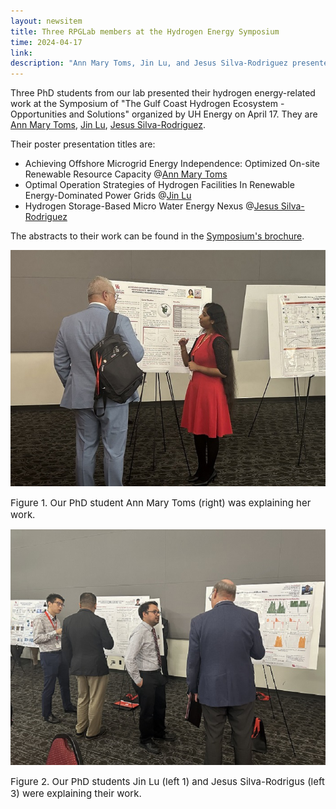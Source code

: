 ```yaml
---
layout: newsitem
title: Three RPGLab members at the Hydrogen Energy Symposium 
time: 2024-04-17
link: 
description: "Ann Mary Toms, Jin Lu, and Jesus Silva-Rodriguez presented their hydrogen energy-related work at this Symposium."
---
```


Three PhD students from our lab presented their hydrogen energy-related work at the Symposium of "The Gulf Coast Hydrogen Ecosystem - Opportunities and Solutions" organized by UH Energy on April 17. They are <a href="/people/Ann-Mary-Toms" class="off" target="_blank">Ann Mary Toms</a>, <a href="/people/Jin-Lu" class="off" target="_blank">Jin Lu</a>, <a href="/people/Jesus-SilvaRodriguez" class="off" target="_blank">Jesus Silva-Rodriguez</a>.

Their poster presentation titles are:
* Achieving Offshore Microgrid Energy Independence: Optimized On-site Renewable Resource Capacity @<a href="/people/Ann-Mary-Toms" class="" target="_blank">Ann Mary Toms</a>
* Optimal Operation Strategies of Hydrogen Facilities In Renewable Energy-Dominated Power Grids @<a href="/people/Jin-Lu" class="" target="_blank">Jin Lu</a>
* Hydrogen Storage-Based Micro Water Energy Nexus @<a href="/people/Jesus-SilvaRodriguez" class="" target="_blank">Jesus Silva-Rodriguez</a>

The abstracts to their work can be found in the <a href="https://uh.edu/uh-energy-innovation/uh-energy/energy-symposium-series/2023-2024/hydrogen-ecosystem/_files/student-research-brochure.pdf" class="" target="_blank">Symposium's brochure</a>.


![](/images/news/2024.04.17_UH-Energy_Hydrogen_Symposium/Ann_Mary_Toms.jpg)
<p></p>
<span class="text-figure-legend"  style="font-size:15px;">
Figure 1. Our PhD student Ann Mary Toms (right) was explaining her work.
</span>

![](/images/news/2024.04.17_UH-Energy_Hydrogen_Symposium/Jin_Lu_and_Jesus_Silva.jpg)
<p></p>
<span class="text-figure-legend"  style="font-size:15px;">
Figure 2. Our PhD students Jin Lu (left 1) and Jesus Silva-Rodrigus (left 3) were explaining their work.
</span>



<div class="bigspacer"></div>

